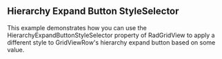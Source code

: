 ## Hierarchy Expand Button StyleSelector
This example demonstrates how you can use the HierarchyExpandButtonStyleSelector property of RadGridView to apply a different style to GridViewRow's hierarchy expand button based on some value.

[//]: <KeyWords: hierarchy, expand, button, style, selector, styleselector>